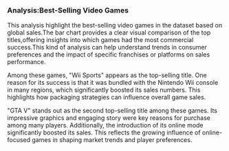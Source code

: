 ### Analysis:Best-Selling Video Games
This analysis highlight the best-selling video games in the dataset 
based on global sales.The bar chart provides a clear visual comparison
of the top titles,offering insights into which games had
the most commercial success.This kind of analysis can help 
understand trends in consumer preferences and the impact
of specific franchises or platforms on sales performance.

Among these games, "Wii Sports" appears as the top-selling 
title. One reason for its success is that it was bundled with
the Nintendo Wii console in many regions, which significantly
boosted its sales numbers. This highlights how packaging strategies
can influence overall game sales.

"GTA V" stands out as the second top-selling title among these games.
Its impressive graphics and engaging story were key reasons for purchase 
among many players. Additionally, the introduction of its online mode significantly 
boosted its sales. This reflects the growing influence of online-focused games in shaping
market trends and player preferences.
